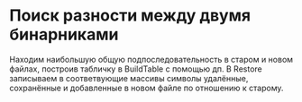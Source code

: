 # Поиск разности между двумя бинарниками

Находим наибольшую общую подпоследовательность в старом и новом файлах, построив табличку в BuildTable с помощью дп. В Restore записываем в соответвующие массивы символы удалённые, сохранённые и добавленные в новом файле по отношению к старому. 
